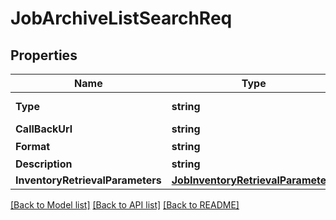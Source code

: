 # JobArchiveListSearchReq

## Properties
Name | Type | Description | Notes
------------ | ------------- | ------------- | -------------
**Type** | **string** | archive-retrieval | [optional] 
**CallBackUrl** | **string** |  | [optional] 
**Format** | **string** | 默认JSON | [optional] 
**Description** | **string** |  | [optional] 
**InventoryRetrievalParameters** | [**JobInventoryRetrievalParameters**](JobInventoryRetrievalParameters.md) |  | [optional] 

[[Back to Model list]](../README.md#documentation-for-models) [[Back to API list]](../README.md#documentation-for-api-endpoints) [[Back to README]](../README.md)


